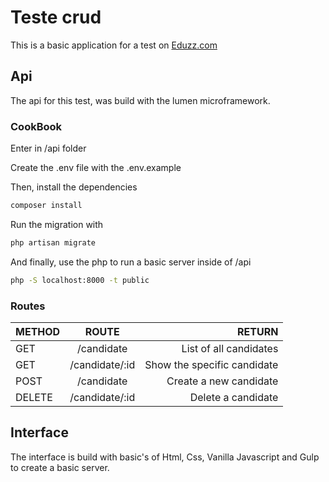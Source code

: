 # Teste crud

This is a basic application for a test on [Eduzz.com](https://eduzz.com/ "Eduzz")

## Api

The api for this test, was build with the lumen microframework.

### CookBook

Enter in /api folder

Create the .env file with the .env.example

Then, install the dependencies

```sh
composer install
```

Run the migration with

```sh
php artisan migrate
```

And finally, use the php to run a basic server inside of /api

```sh
php -S localhost:8000 -t public
```

### Routes

| METHOD        | ROUTE           | RETURN  |
| ------------- |:-------------:| -----:|
| GET      | /candidate | List of all candidates |
| GET      | /candidate/:id | Show the specific candidate |
| POST      | /candidate | Create a new candidate |
| DELETE      | /candidate/:id | Delete a candidate |

## Interface

The interface is build with basic's of Html, Css, Vanilla Javascript and Gulp to create a basic server.
